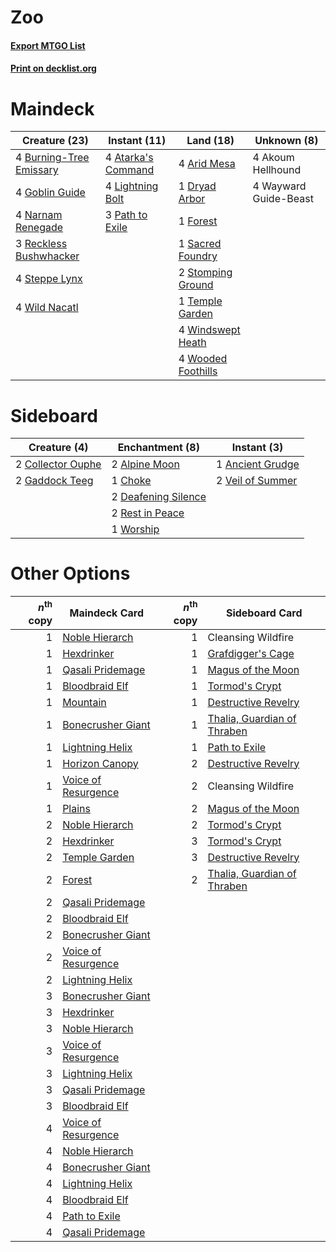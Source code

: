 # Zoo

#### [Export MTGO List](../collection/Zoo/Zoo.txt)
#### [Print on decklist.org](http://decklist.org/?deckmain=4%09Akoum%20Hellhound%0A4%09Arid%20Mesa%0A4%09Atarka's%20Command%0A4%09Burning-Tree%20Emissary%0A1%09Dryad%20Arbor%0A1%09Forest%0A4%09Goblin%20Guide%0A4%09Lightning%20Bolt%0A4%09Narnam%20Renegade%0A3%09Path%20to%20Exile%0A3%09Reckless%20Bushwhacker%0A1%09Sacred%20Foundry%0A4%09Steppe%20Lynx%0A2%09Stomping%20Ground%0A1%09Temple%20Garden%0A4%09Wayward%20Guide-Beast%0A4%09Wild%20Nacatl%0A4%09Windswept%20Heath%0A4%09Wooded%20Foothills&deckside=2%09Alpine%20Moon%0A1%09Ancient%20Grudge%0A1%09Choke%0A2%09Collector%20Ouphe%0A2%09Deafening%20Silence%0A2%09Gaddock%20Teeg%0A2%09Rest%20in%20Peace%0A2%09Veil%20of%20Summer%0A1%09Worship)
# Maindeck

|                                          Creature (23)                                           |                                        Instant (11)                                         |                                          Land (18)                                          |     Unknown (8)     |
|--------------------------------------------------------------------------------------------------|---------------------------------------------------------------------------------------------|---------------------------------------------------------------------------------------------|---------------------|
|4 [Burning-Tree Emissary](http://gatherer.wizards.com/Pages/Card/Details.aspx?multiverseid=426627)|4 [Atarka's Command](http://gatherer.wizards.com/Pages/Card/Details.aspx?multiverseid=394502)|4 [Arid Mesa](http://gatherer.wizards.com/Pages/Card/Details.aspx?multiverseid=405092)       |4 Akoum Hellhound    |
|4 [Goblin Guide](http://gatherer.wizards.com/Pages/Card/Details.aspx?multiverseid=425921)         |4 [Lightning Bolt](http://gatherer.wizards.com/Pages/Card/Details.aspx?multiverseid=806)     |1 [Dryad Arbor](http://gatherer.wizards.com/Pages/Card/Details.aspx?multiverseid=136196)     |4 Wayward Guide-Beast|
|4 [Narnam Renegade](http://gatherer.wizards.com/Pages/Card/Details.aspx?multiverseid=423784)      |3 [Path to Exile](http://gatherer.wizards.com/Pages/Card/Details.aspx?multiverseid=220511)   |1 [Forest](http://gatherer.wizards.com/Pages/Card/Details.aspx?multiverseid=439860)          |                     |
|3 [Reckless Bushwhacker](http://gatherer.wizards.com/Pages/Card/Details.aspx?multiverseid=407626) |                                                                                             |1 [Sacred Foundry](http://gatherer.wizards.com/Pages/Card/Details.aspx?multiverseid=405106)  |                     |
|4 [Steppe Lynx](http://gatherer.wizards.com/Pages/Card/Details.aspx?multiverseid=171012)          |                                                                                             |2 [Stomping Ground](http://gatherer.wizards.com/Pages/Card/Details.aspx?multiverseid=405110) |                     |
|4 [Wild Nacatl](http://gatherer.wizards.com/Pages/Card/Details.aspx?multiverseid=174989)          |                                                                                             |1 [Temple Garden](http://gatherer.wizards.com/Pages/Card/Details.aspx?multiverseid=405112)   |                     |
|                                                                                                  |                                                                                             |4 [Windswept Heath](http://gatherer.wizards.com/Pages/Card/Details.aspx?multiverseid=405115) |                     |
|                                                                                                  |                                                                                             |4 [Wooded Foothills](http://gatherer.wizards.com/Pages/Card/Details.aspx?multiverseid=405116)|                     |


# Sideboard

|                                        Creature (4)                                        |                                       Enchantment (8)                                        |                                        Instant (3)                                        |
|--------------------------------------------------------------------------------------------|----------------------------------------------------------------------------------------------|-------------------------------------------------------------------------------------------|
|2 [Collector Ouphe](http://gatherer.wizards.com/Pages/Card/Details.aspx?multiverseid=464107)|2 [Alpine Moon](http://gatherer.wizards.com/Pages/Card/Details.aspx?multiverseid=447264)      |1 [Ancient Grudge](http://gatherer.wizards.com/Pages/Card/Details.aspx?multiverseid=235600)|
|2 [Gaddock Teeg](http://gatherer.wizards.com/Pages/Card/Details.aspx?multiverseid=140188)   |1 [Choke](http://gatherer.wizards.com/Pages/Card/Details.aspx?multiverseid=45431)             |2 [Veil of Summer](http://gatherer.wizards.com/Pages/Card/Details.aspx?multiverseid=466952)|
|                                                                                            |2 [Deafening Silence](http://gatherer.wizards.com/Pages/Card/Details.aspx?multiverseid=472972)|                                                                                           |
|                                                                                            |2 [Rest in Peace](http://gatherer.wizards.com/Pages/Card/Details.aspx?multiverseid=442021)    |                                                                                           |
|                                                                                            |1 [Worship](http://gatherer.wizards.com/Pages/Card/Details.aspx?multiverseid=25553)           |                                                                                           |


# Other Options

|*n*<sup>th</sup> copy|                                        Maindeck Card                                         |*n*<sup>th</sup> copy|                                            Sideboard Card                                            |
|--------------------:|----------------------------------------------------------------------------------------------|--------------------:|------------------------------------------------------------------------------------------------------|
|                    1|[Noble Hierarch](http://gatherer.wizards.com/Pages/Card/Details.aspx?multiverseid=179434)     |                    1|Cleansing Wildfire                                                                                    |
|                    1|[Hexdrinker](http://gatherer.wizards.com/Pages/Card/Details.aspx?multiverseid=464117)         |                    1|[Grafdigger's Cage](http://gatherer.wizards.com/Pages/Card/Details.aspx?multiverseid=278452)          |
|                    1|[Qasali Pridemage](http://gatherer.wizards.com/Pages/Card/Details.aspx?multiverseid=179556)   |                    1|[Magus of the Moon](http://gatherer.wizards.com/Pages/Card/Details.aspx?multiverseid=136152)          |
|                    1|[Bloodbraid Elf](http://gatherer.wizards.com/Pages/Card/Details.aspx?multiverseid=185053)     |                    1|[Tormod's Crypt](http://gatherer.wizards.com/Pages/Card/Details.aspx?multiverseid=389723)             |
|                    1|[Mountain](http://gatherer.wizards.com/Pages/Card/Details.aspx?multiverseid=439859)           |                    1|[Destructive Revelry](http://gatherer.wizards.com/Pages/Card/Details.aspx?multiverseid=373351)        |
|                    1|[Bonecrusher Giant](http://gatherer.wizards.com/Pages/Card/Details.aspx?multiverseid=473077)  |                    1|[Thalia, Guardian of Thraben](http://gatherer.wizards.com/Pages/Card/Details.aspx?multiverseid=442025)|
|                    1|[Lightning Helix](http://gatherer.wizards.com/Pages/Card/Details.aspx?multiverseid=249386)    |                    1|[Path to Exile](http://gatherer.wizards.com/Pages/Card/Details.aspx?multiverseid=220511)              |
|                    1|[Horizon Canopy](http://gatherer.wizards.com/Pages/Card/Details.aspx?multiverseid=409571)     |                    2|[Destructive Revelry](http://gatherer.wizards.com/Pages/Card/Details.aspx?multiverseid=373351)        |
|                    1|[Voice of Resurgence](http://gatherer.wizards.com/Pages/Card/Details.aspx?multiverseid=368951)|                    2|Cleansing Wildfire                                                                                    |
|                    1|[Plains](http://gatherer.wizards.com/Pages/Card/Details.aspx?multiverseid=439856)             |                    2|[Magus of the Moon](http://gatherer.wizards.com/Pages/Card/Details.aspx?multiverseid=136152)          |
|                    2|[Noble Hierarch](http://gatherer.wizards.com/Pages/Card/Details.aspx?multiverseid=179434)     |                    2|[Tormod's Crypt](http://gatherer.wizards.com/Pages/Card/Details.aspx?multiverseid=389723)             |
|                    2|[Hexdrinker](http://gatherer.wizards.com/Pages/Card/Details.aspx?multiverseid=464117)         |                    3|[Tormod's Crypt](http://gatherer.wizards.com/Pages/Card/Details.aspx?multiverseid=389723)             |
|                    2|[Temple Garden](http://gatherer.wizards.com/Pages/Card/Details.aspx?multiverseid=405112)      |                    3|[Destructive Revelry](http://gatherer.wizards.com/Pages/Card/Details.aspx?multiverseid=373351)        |
|                    2|[Forest](http://gatherer.wizards.com/Pages/Card/Details.aspx?multiverseid=439860)             |                    2|[Thalia, Guardian of Thraben](http://gatherer.wizards.com/Pages/Card/Details.aspx?multiverseid=442025)|
|                    2|[Qasali Pridemage](http://gatherer.wizards.com/Pages/Card/Details.aspx?multiverseid=179556)   |                     |                                                                                                      |
|                    2|[Bloodbraid Elf](http://gatherer.wizards.com/Pages/Card/Details.aspx?multiverseid=185053)     |                     |                                                                                                      |
|                    2|[Bonecrusher Giant](http://gatherer.wizards.com/Pages/Card/Details.aspx?multiverseid=473077)  |                     |                                                                                                      |
|                    2|[Voice of Resurgence](http://gatherer.wizards.com/Pages/Card/Details.aspx?multiverseid=368951)|                     |                                                                                                      |
|                    2|[Lightning Helix](http://gatherer.wizards.com/Pages/Card/Details.aspx?multiverseid=249386)    |                     |                                                                                                      |
|                    3|[Bonecrusher Giant](http://gatherer.wizards.com/Pages/Card/Details.aspx?multiverseid=473077)  |                     |                                                                                                      |
|                    3|[Hexdrinker](http://gatherer.wizards.com/Pages/Card/Details.aspx?multiverseid=464117)         |                     |                                                                                                      |
|                    3|[Noble Hierarch](http://gatherer.wizards.com/Pages/Card/Details.aspx?multiverseid=179434)     |                     |                                                                                                      |
|                    3|[Voice of Resurgence](http://gatherer.wizards.com/Pages/Card/Details.aspx?multiverseid=368951)|                     |                                                                                                      |
|                    3|[Lightning Helix](http://gatherer.wizards.com/Pages/Card/Details.aspx?multiverseid=249386)    |                     |                                                                                                      |
|                    3|[Qasali Pridemage](http://gatherer.wizards.com/Pages/Card/Details.aspx?multiverseid=179556)   |                     |                                                                                                      |
|                    3|[Bloodbraid Elf](http://gatherer.wizards.com/Pages/Card/Details.aspx?multiverseid=185053)     |                     |                                                                                                      |
|                    4|[Voice of Resurgence](http://gatherer.wizards.com/Pages/Card/Details.aspx?multiverseid=368951)|                     |                                                                                                      |
|                    4|[Noble Hierarch](http://gatherer.wizards.com/Pages/Card/Details.aspx?multiverseid=179434)     |                     |                                                                                                      |
|                    4|[Bonecrusher Giant](http://gatherer.wizards.com/Pages/Card/Details.aspx?multiverseid=473077)  |                     |                                                                                                      |
|                    4|[Lightning Helix](http://gatherer.wizards.com/Pages/Card/Details.aspx?multiverseid=249386)    |                     |                                                                                                      |
|                    4|[Bloodbraid Elf](http://gatherer.wizards.com/Pages/Card/Details.aspx?multiverseid=185053)     |                     |                                                                                                      |
|                    4|[Path to Exile](http://gatherer.wizards.com/Pages/Card/Details.aspx?multiverseid=220511)      |                     |                                                                                                      |
|                    4|[Qasali Pridemage](http://gatherer.wizards.com/Pages/Card/Details.aspx?multiverseid=179556)   |                     |                                                                                                      |

